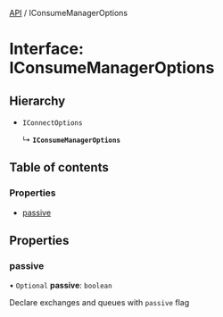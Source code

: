 [API](../api.md) / IConsumeManagerOptions

# Interface: IConsumeManagerOptions

## Hierarchy

- `IConnectOptions`

  ↳ **`IConsumeManagerOptions`**

## Table of contents

### Properties

- [passive](IConsumeManagerOptions.md#passive)

## Properties

### passive

• `Optional` **passive**: `boolean`

Declare exchanges and queues with `passive` flag
